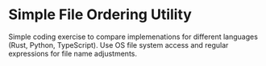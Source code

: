 # Simple File Ordering Utility
Simple coding exercise to compare implemenations for different languages (Rust, Python, TypeScript). Use OS file system access and regular expressions for file name adjustments.
